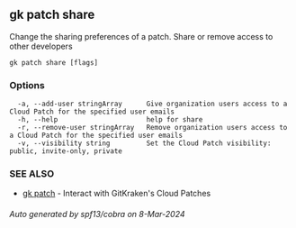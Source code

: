 ## gk patch share

Change the sharing preferences of a patch. Share or remove access to other developers

```
gk patch share [flags]
```

### Options

```
  -a, --add-user stringArray      Give organization users access to a Cloud Patch for the specified user emails
  -h, --help                      help for share
  -r, --remove-user stringArray   Remove organization users access to a Cloud Patch for the specified user emails
  -v, --visibility string         Set the Cloud Patch visibility: public, invite-only, private
```

### SEE ALSO

* [gk patch](gk_patch.md)	 - Interact with GitKraken's Cloud Patches

###### Auto generated by spf13/cobra on 8-Mar-2024
